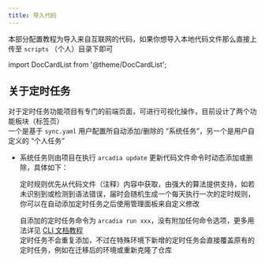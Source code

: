```yaml
---
title: 导入代码
---
```


本部分配置教程为导入来自互联网的代码，如果你想导入本地代码文件那么直接上传至 `scripts` （个人）目录下即可

import DocCardList from '@theme/DocCardList';

<DocCardList />

## 关于定时任务

对于定时任务功能项目有专门的前端页面，可进行可视化操作，目前设计了两个功能板块（标签页）  
一个是基于 `sync.yaml` 用户配置所自动添加/删除的 “系统任务”，另一个是用户自定义的 “个人任务”

- 系统任务则由项目在执行 `arcadia update` 更新代码文件命令时动态添加或删除，具体如下：

  定时规则优先从代码文件（注释）内容中获取，由强大的算法提供支持，如若未识别到或检测到语法错误，届时会随机生成一个每天执行一次的定时规则，你可以在自动添加定时任务之后使用管理面板来自定义修改

  自添加的定时任务命令为 `arcadia run xxx`，没有附加任何命令选项，更多用法详见 [CLI 文档教程](/docs/cli/script/run)  
  定时任务不会重复添加，不过在特殊环境下新增的定时任务会直接覆盖原有的定时任务，例如在迁移后的环境或重新克隆了仓库
